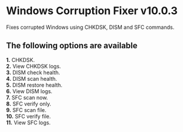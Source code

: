 # Windows Corruption Fixer v10.0.3
Fixes corrupted Windows using CHKDSK, DISM and SFC commands.
## The following options are available
**1.** CHKDSK.  
**2.** View CHKDSK logs.  
**3.** DISM check health.  
**4.** DISM scan health.  
**5.** DISM restore health.  
**6.** View DISM logs.  
**7.** SFC scan now.  
**8.** SFC verify only.  
**9.** SFC scan file.  
**10.** SFC verify file.  
**11.** View SFC logs.
